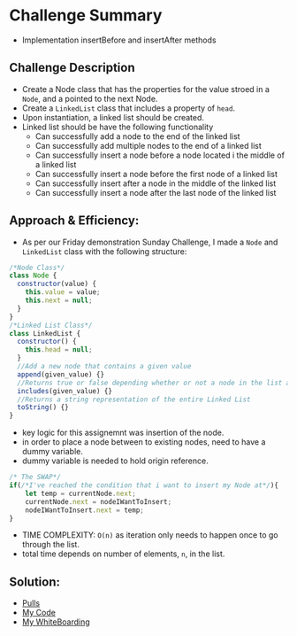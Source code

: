 # Challenge Summary

- Implementation insertBefore and insertAfter methods

## Challenge Description

- Create a Node class that has the properties for the value stroed in a `Node`, and a pointed to the next Node.
- Create a `LinkedList` class that includes a property of `head`.
- Upon instantiation, a linked list should be created.
- Linked list should be have the following functionality
  - Can successfully add a node to the end of the linked list
  - Can successfully add multiple nodes to the end of a linked list
  - Can successfully insert a node before a node located i the middle of a linked list
  - Can successfully insert a node before the first node of a linked list
  - Can successfully insert after a node in the middle of the linked list
  - Can successfully insert a node after the last node of the linked list

## Approach & Efficiency:

- As per our Friday demonstration Sunday Challenge, I made a `Node` and `LinkedList` class with the following structure:

```javascript
/*Node Class*/
class Node {
  constructor(value) {
    this.value = value;
    this.next = null;
  }
}
/*Linked List Class*/
class LinkedList {
  constructor() {
    this.head = null;
  }
  //Add a new node that contains a given value
  append(given_value) {}
  //Returns true or false depending whether or not a node in the list alreadt includes a given_value
  includes(given_value) {}
  //Returns a string representation of the entire Linked List
  toString() {}
}
```

- key logic for this assignemnt was insertion of the node.
- in order to place a node between to existing nodes, need to have a dummy variable.
- dummy variable is needed to hold origin reference.

```javascript
/* The SWAP*/
if(/*I've reached the condition that i want to insert my Node at*/){
    let temp = currentNode.next;
    currentNode.next = nodeIWantToInsert;
    nodeIWantToInsert.next = temp;
}
```

- TIME COMPLEXITY: `O(n)` as iteration only needs to happen once to go through the list.
- total time depends on number of elements, `n`, in the list.

## Solution:

- [Pulls](https://github.com/nacerillo/data-structures-and-algorithms-/pull/19/commits)
- [My Code](https://github.com/nacerillo/data-structures-and-algorithms-/tree/main/javascript/code-challenges/ll-insertion)
- [My WhiteBoarding]()
